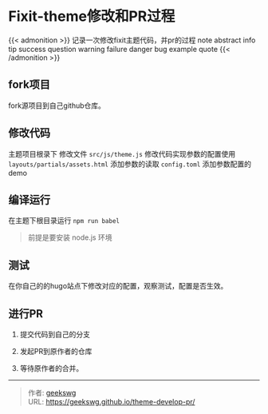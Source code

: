 # Fixit-theme修改和PR过程

{{< admonition >}}
记录一次修改fixit主题代码，并pr的过程
note abstract info tip success question warning failure danger bug example quote
{{< /admonition >}}

<!--more-->

## fork项目

fork源项目到自己github仓库。

## 修改代码

主题项目根录下
修改文件
`src/js/theme.js` 修改代码实现参数的配置使用
`layouts/partials/assets.html` 添加参数的读取
`config.toml`  添加参数配置的demo

## 编译运行 

在主题下根目录运行 `npm run babel`
> 前提是要安装 node.js 环境

## 测试

在你自己的的hugo站点下修改对应的配置，观察测试，配置是否生效。

## 进行PR

1. 提交代码到自己的分支

2. 发起PR到原作者的仓库

3. 等待原作者的合并。

---

> 作者: [geekswg](https://geekswg.github.io)  
> URL: https://geekswg.github.io/theme-develop-pr/  

